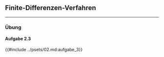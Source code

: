 ## Finite-Differenzen-Verfahren



---

### Übung

#### Aufgabe 2.3
{{#include ../psets/02.md:aufgabe_3}}

